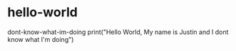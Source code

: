 # hello-world
dont-know-what-im-doing
print("Hello World, My name is Justin and I dont know what I'm doing")
